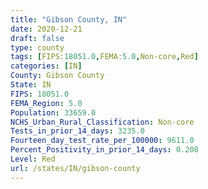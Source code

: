 ```yaml
---
title: "Gibson County, IN"
date: 2020-12-21
draft: false
type: county
tags: [FIPS:18051.0,FEMA:5.0,Non-core,Red]
categories: [IN]
County: Gibson County
State: IN
FIPS: 18051.0
FEMA_Region: 5.0
Population: 33659.0
NCHS_Urban_Rural_Classification: Non-core
Tests_in_prior_14_days: 3235.0
Fourteen_day_test_rate_per_100000: 9611.0
Percent_Positivity_in_prior_14_days: 0.208
Level: Red
url: /states/IN/gibson-county
---
```



